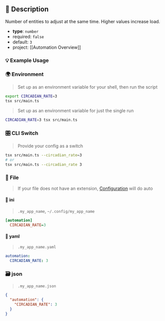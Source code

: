 ## 📜 Description

Number of entities to adjust at the same time. Higher values increase load.

- **type**: `number`
- required: `false`
- default: `3`
- project: [[Automation Overview]]

### 💡 Example Usage

### 🌍 Environment

> Set up as an environment variable for your shell, then run the script
```bash
export CIRCADIAN_RATE=3
tsx src/main.ts
```
> Set up as an environment variable for just the single run

```bash
CIRCADIAN_RATE=3 tsx src/main.ts
```
### 🎛️ CLI Switch

> Provide your config as a switch
```bash
tsx src/main.ts --circadian_rate=3
# or
tsx src/main.ts --circadian_rate 3
```
### 📁 File
>  If your file does not have an extension, [Configuration](/core/configuration) will do auto
#### 📘 ini

> `.my_app_name`, `~/.config/my_app_name`

```ini
[automation]
  CIRCADIAN_RATE=3
```
#### 📄 yaml

> `.my_app_name.yaml`

```yaml
automation:
  CIRCADIAN_RATE: 3
```
### 🗃️ json

> `.my_app_name.json`

```json
{
  "automation": {
    "CIRCADIAN_RATE": 3
  }
}
```
